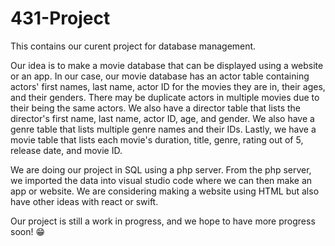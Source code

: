 # 431-Project
This contains our curent project for database management. 

Our idea is to make a movie database that can be displayed using a website or an app. In our case, our movie database has an actor table containing actors' first names, last name, actor ID for the movies they are in, their ages, and their genders. There may be duplicate actors in multiple movies due to their being the same actors. We also have a director table that lists the director's first name, last name, actor ID, age, and gender. We also have a genre table that lists multiple genre names and their IDs. Lastly, we have a movie table that lists each movie's duration, title, genre, rating out of 5, release date, and movie ID. 

We are doing our project in SQL using a php server. From the php server, we imported the data into visual studio code where we can then make an app or website. We are considering making a website using HTML but also have other ideas with react or swift. 

Our project is still a work in progress, and we hope to have more progress soon! 😁

